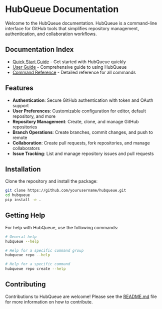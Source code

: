 # HubQueue Documentation

Welcome to the HubQueue documentation. HubQueue is a command-line interface for GitHub tools that simplifies repository management, authentication, and collaboration workflows.

## Documentation Index

- [Quick Start Guide](quick_start.md) - Get started with HubQueue quickly
- [User Guide](user_guide.md) - Comprehensive guide to using HubQueue
- [Command Reference](command_reference.md) - Detailed reference for all commands

## Features

- **Authentication**: Secure GitHub authentication with token and OAuth support
- **User Preferences**: Customizable configuration for editor, default repository, and more
- **Repository Management**: Create, clone, and manage GitHub repositories
- **Branch Operations**: Create branches, commit changes, and push to remote
- **Collaboration**: Create pull requests, fork repositories, and manage collaborators
- **Issue Tracking**: List and manage repository issues and pull requests

## Installation

Clone the repository and install the package:

```bash
git clone https://github.com/yourusername/hubqueue.git
cd hubqueue
pip install -e .
```

## Getting Help

For help with HubQueue, use the following commands:

```bash
# General help
hubqueue --help

# Help for a specific command group
hubqueue repo --help

# Help for a specific command
hubqueue repo create --help
```

## Contributing

Contributions to HubQueue are welcome! Please see the [README.md](../README.md) file for more information on how to contribute.
